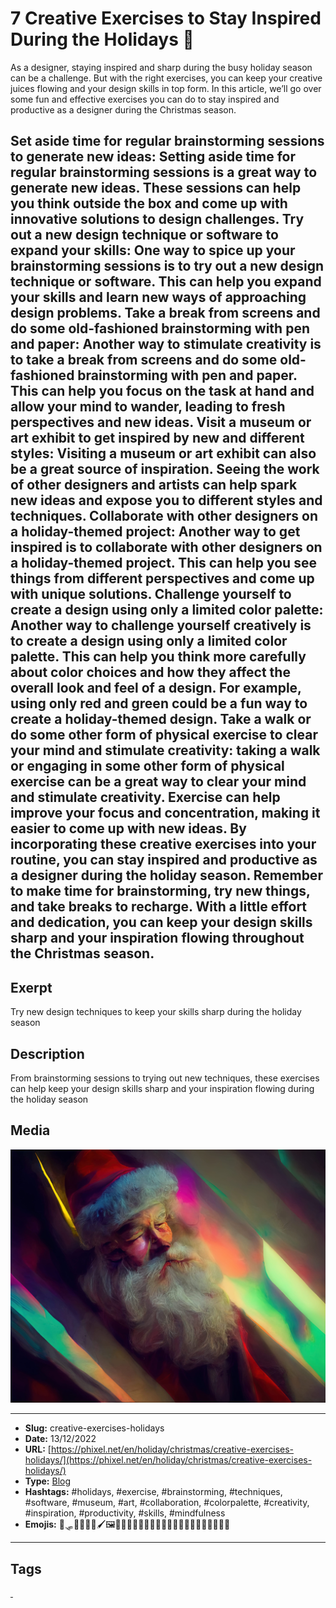 # 7 Creative Exercises to Stay Inspired During the Holidays 🎅
As a designer, staying inspired and sharp during the busy holiday season can be a challenge. But with the right exercises, you can keep your creative juices flowing and your design skills in top form. In this article, we’ll go over some fun and effective exercises you can do to stay inspired and productive as a designer during the Christmas season.

Set aside time for regular brainstorming sessions to generate new ideas: Setting aside time for regular brainstorming sessions is a great way to generate new ideas. These sessions can help you think outside the box and come up with innovative solutions to design challenges.
Try out a new design technique or software to expand your skills: One way to spice up your brainstorming sessions is to try out a new design technique or software. This can help you expand your skills and learn new ways of approaching design problems.
Take a break from screens and do some old-fashioned brainstorming with pen and paper: Another way to stimulate creativity is to take a break from screens and do some old-fashioned brainstorming with pen and paper. This can help you focus on the task at hand and allow your mind to wander, leading to fresh perspectives and new ideas.
Visit a museum or art exhibit to get inspired by new and different styles: Visiting a museum or art exhibit can also be a great source of inspiration. Seeing the work of other designers and artists can help spark new ideas and expose you to different styles and techniques.
Collaborate with other designers on a holiday-themed project: Another way to get inspired is to collaborate with other designers on a holiday-themed project. This can help you see things from different perspectives and come up with unique solutions.
Challenge yourself to create a design using only a limited color palette: Another way to challenge yourself creatively is to create a design using only a limited color palette. This can help you think more carefully about color choices and how they affect the overall look and feel of a design. For example, using only red and green could be a fun way to create a holiday-themed design.
Take a walk or do some other form of physical exercise to clear your mind and stimulate creativity: taking a walk or engaging in some other form of physical exercise can be a great way to clear your mind and stimulate creativity. Exercise can help improve your focus and concentration, making it easier to come up with new ideas.
By incorporating these creative exercises into your routine, you can stay inspired and productive as a designer during the holiday season. Remember to make time for brainstorming, try new things, and take breaks to recharge. With a little effort and dedication, you can keep your design skills sharp and your inspiration flowing throughout the Christmas season.
------------
## Exerpt
Try new design techniques to keep your skills sharp during the holiday season
## Description
From brainstorming sessions to trying out new techniques, these exercises can help keep your design skills sharp and your inspiration flowing during the holiday season
## Media
<img src="media/d38d9fff/exercise-on-holliday.jpg" loading="lazy"><br>

------------
- **Slug:** creative-exercises-holidays
- **Date:** 13/12/2022
- **URL:** [https://phixel.net/en/holiday/christmas/creative-exercises-holidays/](https://phixel.net/en/holiday/christmas/creative-exercises-holidays/)
- **Type:** [Blog](#blog)
- **Hashtags:** #holidays, #exercise, #brainstorming, #techniques, #software, #museum, #art, #collaboration, #colorpalette, #creativity, #inspiration, #productivity, #skills, #mindfulness
- **Emojis:** 🦌🛷🎅🎄💡🎨🖌️🖼️👩‍🎨👨‍🎨💡💭🧠🏃‍♀️🚶‍♂️🧘‍♀️💆‍♂️🧘‍♂️💪🏽😊

------------
## Tags
[ ](# )
